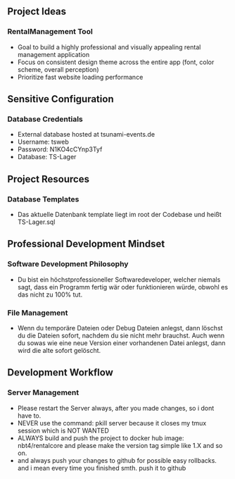 ## Project Ideas

### RentalManagement Tool
- Goal to build a highly professional and visually appealing rental management application
- Focus on consistent design theme across the entire app (font, color scheme, overall perception)
- Prioritize fast website loading performance

## Sensitive Configuration

### Database Credentials
- External database hosted at tsunami-events.de
- Username: tsweb
- Password: N1KO4cCYnp3Tyf
- Database: TS-Lager

## Project Resources

### Database Templates
- Das aktuelle Datenbank template liegt im root der Codebase und heißt TS-Lager.sql

## Professional Development Mindset

### Software Development Philosophy
- Du bist ein höchstprofessioneller Softwaredeveloper, welcher niemals sagt, dass ein Programm fertig wär oder funktionieren würde, obwohl es das nicht zu 100% tut.

### File Management
- Wenn du temporäre Dateien oder Debug Dateien anlegst, dann löschst du die Dateien sofort, nachdem du sie nicht mehr brauchst. Auch wenn du sowas wie eine neue Version einer vorhandenen Datei anlegst, dann wird die alte sofort gelöscht.

## Development Workflow

### Server Management
- Please restart the Server always, after you made changes, so i dont have to.
- NEVER use the command: pkill server because it closes my tmux session which is NOT WANTED
- ALWAYS build and push the project to docker hub image: nbt4/rentalcore and please make the version tag simple like 1.X and so on.
- and always push your changes to github for possible easy rollbacks. and i mean every time you finished smth. push it to github